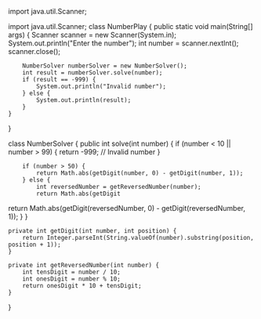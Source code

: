  import java.util.Scanner;

import java.util.Scanner;
class NumberPlay {
    public static void main(String[] args) {
        Scanner scanner = new Scanner(System.in);
        System.out.println("Enter the number");
        int number = scanner.nextInt();
        scanner.close();

        NumberSolver numberSolver = new NumberSolver();
        int result = numberSolver.solve(number);
        if (result == -999) {
            System.out.println("Invalid number");
        } else {
            System.out.println(result);
        }
    }
}

class NumberSolver {
    public int solve(int number) {
        if (number < 10 || number > 99) {
            return -999; // Invalid number
        }

        if (number > 50) {
            return Math.abs(getDigit(number, 0) - getDigit(number, 1));
        } else {
            int reversedNumber = getReversedNumber(number);
            return Math.abs(getDigit
 return Math.abs(getDigit(reversedNumber, 0) - getDigit(reversedNumber, 1));
        }
    }

    private int getDigit(int number, int position) {
        return Integer.parseInt(String.valueOf(number).substring(position, position + 1));
    }

    private int getReversedNumber(int number) {
        int tensDigit = number / 10;
        int onesDigit = number % 10;
        return onesDigit * 10 + tensDigit;
    }
}
